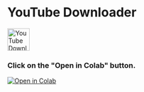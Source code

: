 # YouTube Downloader

<img src="https://upload.wikimedia.org/wikipedia/commons/thumb/0/09/YouTube_full-color_icon_%282017%29.svg/1024px-YouTube_full-color_icon_%282017%29.svg.png" height="50" alt="YouTube Downloader">

### Click on the "Open in Colab" button.
[![Open in Colab](https://colab.research.google.com/assets/colab-badge.svg)](https://colab.research.google.com/github/rugvedkoshiya/YouTube-Downloader/blob/main/YouTube%20Downloader.ipynb)
